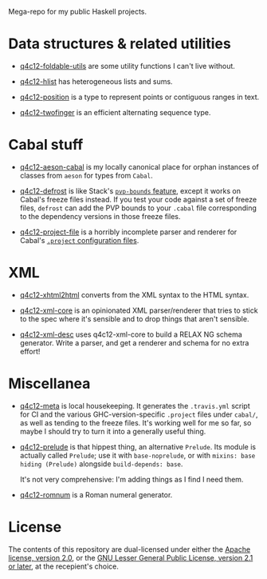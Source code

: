 Mega-repo for my public Haskell projects.

Data structures & related utilities
===================================

* [q4c12-foldable-utils](packages/foldable-utils) are some utility functions I can't live without.

* [q4c12-hlist](packages/hlist) has heterogeneous lists and sums.

* [q4c12-position](packages/position) is a type to represent points or contiguous ranges in text.

* [q4c12-twofinger](packages/twofinger) is an efficient alternating sequence type.

Cabal stuff
===========

* [q4c12-aeson-cabal](packages/aeson-cabal) is my locally canonical place for orphan instances of classes from `aeson` for types from `Cabal`.

* [q4c12-defrost](packages/defrost) is like Stack's [`pvp-bounds` feature](https://docs.haskellstack.org/en/stable/yaml_configuration/#pvp-bounds), except it works on Cabal's freeze files instead. If you test your code against a set of freeze files, `defrost` can add the PVP bounds to your `.cabal` file corresponding to the dependency versions in those freeze files.

* [q4c12-project-file](packages/project-file) is a horribly incomplete parser and renderer for Cabal's [`.project` configuration files](http://cabal.readthedocs.io/en/latest/nix-local-build.html#configuring-builds-with-cabal-project).

XML
===

* [q4c12-xhtml2html](packages/xhtml2html) converts from the XML syntax to the HTML syntax.

* [q4c12-xml-core](packages/xml-core) is an opinionated XML parser/renderer that tries to stick to the spec where it's sensible and to drop things that aren't sensible.

* [q4c12-xml-desc](packages/xml-desc) uses q4c12-xml-core to build a RELAX NG schema generator. Write a parser, and get a renderer and schema for no extra effort!

Miscellanea
===========

* [q4c12-meta](packages/meta) is local housekeeping. It generates the `.travis.yml` script for CI and the various GHC-version-specific `.project` files under `cabal/`, as well as tending to the freeze files. It's working well for me so far, so maybe I should try to turn it into a generally useful thing.

* [q4c12-prelude](packages/prelude) is that hippest thing, an alternative `Prelude`. Its module is actually called `Prelude`; use it with `base-noprelude`, or with `mixins: base hiding (Prelude)` alongside `build-depends: base`.

  It's not very comprehensive: I'm adding things as I find I need them.

* [q4c12-romnum](packages/romnum) is a Roman numeral generator.

License
=======

The contents of this repository are dual-licensed under either the [Apache license, version 2.0](LICENSE.APACHE-2.0), or the [GNU Lesser General Public License, version 2.1 or later](LICENSE.LGPL-2.1), at the recepient's choice.
